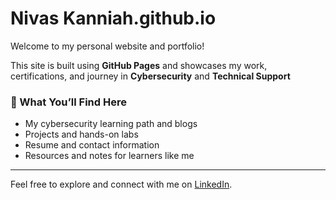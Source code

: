 # Nivas Kanniah.github.io

Welcome to my personal website and portfolio!

This site is built using **GitHub Pages** and showcases my work, certifications, and journey in **Cybersecurity** and **Technical Support**

### 🔹 What You’ll Find Here

- My cybersecurity learning path and blogs
- Projects and hands-on labs
- Resume and contact information
- Resources and notes for learners like me

---

Feel free to explore and connect with me on [LinkedIn](https://www.linkedin.com/in/nivaskaniah/).
